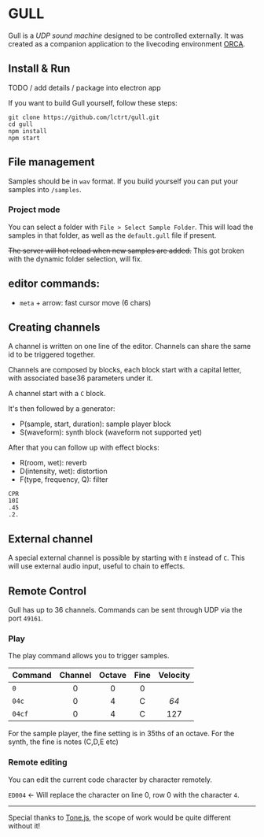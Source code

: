 # GULL

Gull is a *UDP sound machine* designed to be controlled externally. It was created as a companion application to the livecoding environment [ORCA](https://hundredrabbits.itch.io/orca).

## Install & Run

TODO / add details / package into electron app

If you want to build Gull yourself, follow these steps:

```
git clone https://github.com/lctrt/gull.git
cd gull
npm install
npm start
```

## File management 

Samples should be in `wav` format.
If you build yourself you can put your samples into `/samples`. 

### Project mode

You can select a folder with `File > Select Sample Folder`. This will load the samples in that folder, as well as the `default.gull` file if present.

~~The server will hot reload when new samples are added.~~ This got broken with the dynamic folder selection, will fix.

## editor commands:
* `meta` + arrow: fast cursor move (6 chars)

## Creating channels

A channel is written on one line of the editor. Channels can share the same id to be triggered together.

Channels are composed by blocks, each block start with a capital letter, with associated base36 parameters under it.

A channel start with a `C` block. 

It's then followed by a generator:

* P(sample, start, duration): sample player block
* S(waveform): synth block (waveform not supported yet)

After that you can follow up with effect blocks:

* R(room, wet): reverb
* D(intensity, wet): distortion
* F(type, frequency, Q): filter

```
CPR
10I
.45
.2.
```

## External channel

A special external channel is possible by starting with `E` instead of `C`. This will use external audio input, useful to chain to effects.

## Remote Control

Gull has up to 36 channels. Commands can be sent through UDP via the port `49161`.

### Play

The play command allows you to trigger samples.

| Command  | Channel | Octave | Fine | Velocity |
| :-       | :-:     | :-:    | :-:  | :-:      |
| `0`      | 0       | 0      | 0    |          |
| `04c`    | 0       | 4      | C    | _64_     |
| `04cf`   | 0       | 4      | C    | 127      |

For the sample player, the fine setting is in 35ths of an octave.
For the synth, the fine is notes (C,D,E etc)

### Remote editing

You can edit the current code character by character remotely. 

`ED004` <- Will replace the character on line 0, row 0 with the character `4`.

---

Special thanks to [Tone.js](https://tonejs.github.io), the scope of work would be quite different without it!
